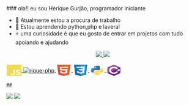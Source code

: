 <link rel="stylesheet" href="https://cdn.jsdelivr.net/gh/devicons/devicon@v2.14.0/devicon.min.css">
### ola!! eu sou Herique Gurjão, programador iniciante

- 🔭 Atualmente estou a procura de trabalho
- 🌱 Estou aprendendo python,php e laveral
- ⚡ uma curiosidade é que eu gosto de entrar em projetos com tudo apoiando e ajudando

<div align="center">
  <a href="https://github.com/HenriqueGurjao">
  <img height="180em" src="https://github-readme-stats.vercel.app/api?username=HenriqueGurjao&show_icons=true&theme=radical&include_all_commits=true&count_private=true"/>
  <img height="180em" src="https://github-readme-stats.vercel.app/api/top-langs/?username=HenriqueGurjao&layout=compact&langs_count=7&theme=radical"/>
</div>
  
  <div style="display: inline_block"><br>
  <img align="center" alt="rique-Js" height="30" width="40" src="https://raw.githubusercontent.com/devicons/devicon/master/icons/javascript/javascript-plain.svg">
  <img align="center" alt="rique-php" height="30" width="40" src="https://cdn.jsdelivr.net/gh/devicons/devicon/icons/adonisjs/adonisjs-original.svg">
  <img align="center" alt="rique-HTML" height="30" width="40" src="https://raw.githubusercontent.com/devicons/devicon/master/icons/html5/html5-original.svg">
  <img align="center" alt="rique-CSS" height="30" width="40" src="https://raw.githubusercontent.com/devicons/devicon/master/icons/css3/css3-original.svg">
  <img align="center" alt="rique-Python" height="30" width="40" src="https://raw.githubusercontent.com/devicons/devicon/master/icons/python/python-original.svg">
  <img align="center" alt="rique-Csharp" height="30" width="40" src="https://raw.githubusercontent.com/devicons/devicon/master/icons/csharp/csharp-original.svg">

</div>
  
    ##
  
  <div> 
  <a href="https://www.instagram.com/henrique_gfarias/" target="_blank"><img src="https://img.shields.io/badge/-Instagram-%23E4405F?style=for-the-badge&logo=instagram&logoColor=white" target="_blank"></a>
  <a href = "mailto:henrique.gurjao49@gmail.com"><img src="https://img.shields.io/badge/-Gmail-%23333?style=for-the-badge&logo=gmail&logoColor=white" target="_blank"></a>
   
</div>
